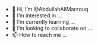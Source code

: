 - 👋 Hi, I’m @AbdullahAliMarzouq
- 👀 I’m interested in ...
- 🌱 I’m currently learning ...
- 💞️ I’m looking to collaborate on ...
- 📫 How to reach me ...

<!---
AbdullahAliMarzouq/AbdullahAliMarzouq is a ✨ special ✨ repository because its `README.md` (this file) appears on your GitHub profile.
You can click the Preview link to take a look at your changes.
--->
